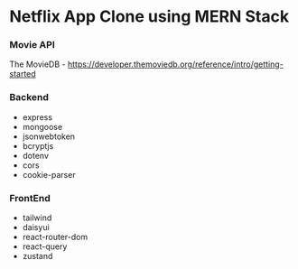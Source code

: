 # Netflix App Clone using MERN Stack

### Movie API
The MovieDB - https://developer.themoviedb.org/reference/intro/getting-started

### Backend
- express 
- mongoose 
- jsonwebtoken 
- bcryptjs 
- dotenv 
- cors 
- cookie-parser 



### FrontEnd
- tailwind 
- daisyui
- react-router-dom 
- react-query
- zustand